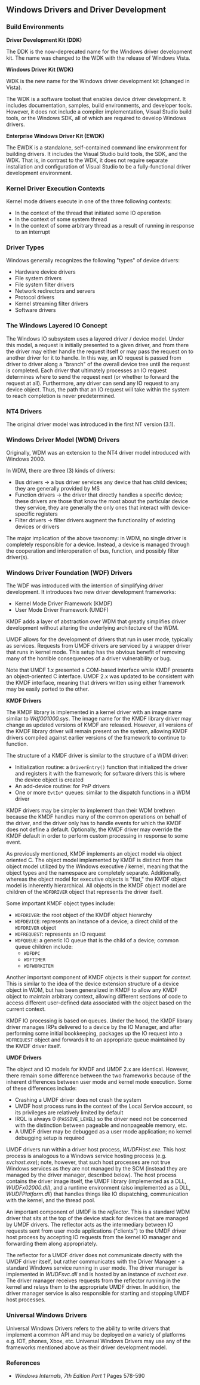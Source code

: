 ## Windows Drivers and Driver Development

### Build Environments

**Driver Development Kit (DDK)**

The DDK is the now-deprecated name for the Windows driver development kit. The name was changed to the WDK with the release of Windows Vista.

**Windows Driver Kit (WDK)**

WDK is the new name for the Windows driver development kit (changed in Vista).

The WDK is a software toolset that enables device driver development. It includes documentation, samples, build environments, and developer tools. However, it does not include a compiler implementation, Visual Studio build tools, or the Windows SDK, all of which are required to develop Windows drivers.

**Enterprise Windows Driver Kit (EWDK)**

The EWDK is a standalone, self-contained command line environment for building drivers. It includes the Visual Studio build tools, the SDK, and the WDK. That is, in contrast to the WDK, it does not require separate installation and configuration of Visual Studio to be a fully-functional driver development environment.

### Kernel Driver Execution Contexts

Kernel mode drivers execute in one of the three following contexts:

- In the context of the thread that initiated some IO operation
- In the context of some system thread
- In the context of some arbitrary thread as a result of running in response to an interrupt

### Driver Types

Windows generally recognizes the following "types" of device drivers:

- Hardware device drivers
- File system drivers
- File system filter drivers
- Network redirectors and servers
- Protocol drivers
- Kernel streaming filter drivers
- Software drivers

### The Windows Layered IO Concept

The Windows IO subsystem uses a layered driver / device model. Under this model, a request is initially presented to a given driver, and from there the driver may either handle the request itself or may pass the request on to another driver for it to handle. In this way, an IO request is passed from driver to driver along a "branch" of the overall device tree until the request is completed. Each driver that ultimately processes an IO request determines where to send the request next (or whether to forward the request at all). Furthermore, any driver can send any IO request to any device object. Thus, the path that an IO request will take within the system to reach completion is never predetermined. 

### NT4 Drivers

The original driver model was introduced in the first NT version (3.1). 

### Windows Driver Model (WDM) Drivers

Originally, WDM was an extension to the NT4 driver model introduced with Windows 2000. 

In WDM, there are three (3) kinds of drivers:

- Bus drivers -> a bus driver services any device that has child devices; they are generally provided by MS
- Function drivers -> the driver that directly handles a specific device; these drivers are those that know the most about the particular device they service, they are generally the only ones that interact with device-specific registers
- Filter drivers -> filter drivers augment the functionality of existing devices or drivers

The major implication of the above taxonomy: in WDM, no single driver is completely responsible for a device. Instead, a device is managed through the cooperation and interoperation of bus, function, and possibly filter driver(s). 

### Windows Driver Foundation (WDF) Drivers

The WDF was introduced with the intention of simplifying driver development. It introduces two new driver development frameworks:

- Kernel Mode Driver Framework (KMDF)
- User Mode Driver Framework (UMDF)

KMDF adds a layer of abstraction over WDM that greatly simplifies driver development without altering the underlying architecture of the WDM.

UMDF allows for the development of drivers that run in user mode, typically as services. Requests from UMDF drivers are serviced by a wrapper driver that runs in kernel mode. This setup has the obvious benefit of removing many of the horrible consequences of a driver vulnerability or bug.

Note that UMDF 1.x presented a COM-based interface while KMDF presents an object-oriented C interface. UMDF 2.x was updated to be consistent with the KMDF interface, meaning that drivers written using either framework may be easily ported to the other.

**KMDF Drivers**

The KMDF library is implemented in a kernel driver with an image name similar to _Wdf001000.sys_. The image name for the KMDF library driver may change as updated versions of KMDF are released. However, all versions of the KMDF library driver will remain present on the system, allowing KMDF drivers compiled against earlier versions of the framework to continue to function. 

The structure of a KMDF driver is similar to the structure of a WDM driver:

- Initialization routine: a `DriverEntry()` function that initialized the driver and registers it with the framework; for software drivers this is where the device object is created
- An add-device routine: for PnP drivers
- One or more `EvtIo*` queues: similar to the dispatch functions in a WDM driver

KMDF drivers may be simpler to implement than their WDM brethren because the KMDF handles many of the common operations on behalf of the driver, and the driver only has to handle events for which the KMDF does not define a default. Optionally, the KMDF driver may override the KMDF default in order to perform custom processing in response to some event.

As previously mentioned, KMDF implements an object model via object oriented C. The object model implemented by KMDF is distinct from the object model utilized by the Windows executive / kernel, meaning that the object types and the namespace are completely separate. Additionally, whereas the object model for executive objects is "flat," the KMDF object model is inherently hierarchical. All objects in the KMDF object model are children of the `WDFDRIVER` object that represents the driver itself.

Some important KMDF object types include:

- `WDFDRIVER`: the root object of the KMDF object hierarchy
- `WDFDEVICE`: represents an instance of a device; a direct child of the `WDFDRIVER` object
- `WDFREQUEST`: represents an IO request
- `WDFQUEUE`: a generic IO queue that is the child of a device; common queue children include:
    - `WDFDPC`
    - `WDFTIMER`
    - `WDFWORKITEM`

Another important component of KMDF objects is their support for _context_. This is similar to the idea of the device extension structure of a device object in WDM, but has been generalized in KMDF to allow any KMDF object to maintain arbitrary context, allowing different sections of code to access different user-defined data associated with the object based on the current context.

KMDF IO processing is based on queues. Under the hood, the KMDF library driver manages IRPs delivered to a device by the IO Manager, and after performing some initial bookkeeping, packages up the IO request into a `WDFREQUEST` object and forwards it to an appropriate queue maintained by the KMDF driver itself. 

**UMDF Drivers**

The object and IO models for KMDF and UMDF 2.x are identical. However, there remain some difference between the two frameworks because of the inherent differences between user mode and kernel mode execution. Some of these differences include:

- Crashing a UMDF driver does not crash the system
- UMDF host process runs in the context of the Local Service account, so its privileges are relatively limited by default
- IRQL is always 0 (`PASSIVE_LEVEL`) so the driver need not be concerned with the distinction between pageable and nonpageable memory, etc.
- A UMDF driver may be debugged as a user mode application; no kernel debugging setup is required

UMDF drivers run within a driver host process, _WUDFHost.exe_. This host process is analogous to a Windows service hosting process (e.g. _svchost.exe_); note, however, that such host processes are not true Windows services as they are not managed by the SCM (instead they are managed by the driver manager, described below). The host process contains the driver image itself, the UMDF library (implemented as a DLL, _WUDFx02000.dll_), and a runtime environment (also implemented as a DLL, _WUDFPlatform.dll_) that handles things like IO dispatching, communication with the kernel, and the thread pool.

An important component of UMDF is the _reflector_. This is a standard WDM driver that sits at the top of the device stack for devices that are managed by UMDF drivers. The reflector acts as the intermediary between IO requests sent from user mode applications ("clients") to the UMDF driver host process by accepting IO requests from the kernel IO manager and forwarding them along appropriately. 

The reflector for a UMDF driver does not communicate directly with the UMDF driver itself, but rather communicates with the Driver Manager - a standard Windows service running in user mode. The driver manager is implemented in _WUDFsvc.dll_ and is hosted by an instance of _svchost.exe_. The driver manager receives requests from the reflector running in the kernel and relays them to the appropriate UMDF driver. In addition, the driver manager service is also responsible for starting and stopping UMDF host processes.

### Universal Windows Drivers

Universal Windows Drivers refers to the ability to write drivers that implement a common API and may be deployed on a variety of platforms e.g. IOT, phones, Xbox, etc. Universal Windows Drivers may use any of the frameworks mentioned above as their driver development model.

### References

- _Windows Internals, 7th Edition Part 1_ Pages 578-590

